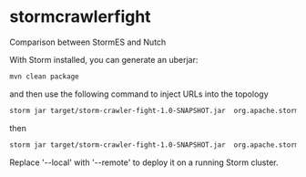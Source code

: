 # stormcrawlerfight
Comparison between StormES and Nutch

With Storm installed, you can generate an uberjar:

``` sh
mvn clean package
```

and then use the following command to inject URLs into the topology

``` sh
storm jar target/storm-crawler-fight-1.0-SNAPSHOT.jar  org.apache.storm.flux.Flux --local es-injector.flux
```

then 

``` sh
storm jar target/storm-crawler-fight-1.0-SNAPSHOT.jar  org.apache.storm.flux.Flux --local es-crawler.flux
```

Replace '--local' with '--remote' to deploy it on a running Storm cluster.

